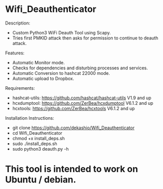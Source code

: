 # Wifi_Deauthenticator

Description:  
- Custom Python3 WiFi Deauth Tool using Scapy.  
- Tries first PMKID attack then asks for permission to continue to deauth attack.  

Features:  
- Automatic Monitor mode.  
- Checks for dependencies and disturbing processes and services.
- Automatic Conversion to hashcat 22000 mode.  
- Automatic upload to Dropbox.  

Requirements:  
- hashcat-utils: https://github.com/hashcat/hashcat-utils V1.9 and up    
- hcxdumptool: https://github.com/ZerBea/hcxdumptool V6.1.2 and up  
- hcxtools: https://github.com/ZerBea/hcxtools V6.1.2 and up  

Installation Instructions:  
- git clone https://github.com/dekashio/Wifi_Deauthenticator  
- cd Wifi_Deauthenticator
- chmod +x install_deps.sh  
- sudo ./install_deps.sh  
- sudo python3 deauth.py -h  
  
# This tool is intended to work on Ubuntu / debian.
